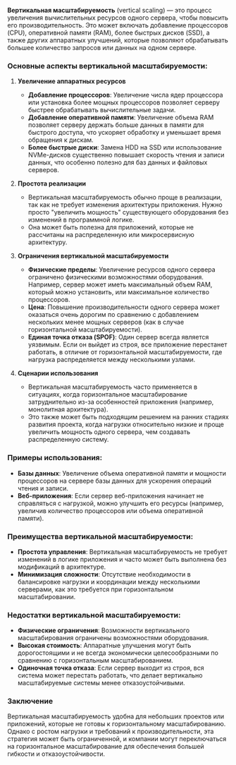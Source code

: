 **Вертикальная масштабируемость** (vertical scaling) — это процесс увеличения вычислительных ресурсов одного сервера, чтобы повысить его производительность. Это может включать добавление процессоров (CPU), оперативной памяти (RAM), более быстрых дисков (SSD), а также других аппаратных улучшений, которые позволяют обрабатывать большее количество запросов или данных на одном сервере.

### Основные аспекты вертикальной масштабируемости:

1. **Увеличение аппаратных ресурсов**
   - **Добавление процессоров**: Увеличение числа ядер процессора или установка более мощных процессоров позволяет серверу быстрее обрабатывать вычислительные задачи.
   - **Добавление оперативной памяти**: Увеличение объема RAM позволяет серверу держать больше данных в памяти для быстрого доступа, что ускоряет обработку и уменьшает время обращения к дискам.
   - **Более быстрые диски**: Замена HDD на SSD или использование NVMe-дисков существенно повышает скорость чтения и записи данных, что особенно полезно для баз данных и файловых серверов.

2. **Простота реализации**
   - Вертикальная масштабируемость обычно проще в реализации, так как не требует изменения архитектуры приложения. Нужно просто "увеличить мощность" существующего оборудования без изменений в программной логике.
   - Она может быть полезна для приложений, которые не рассчитаны на распределенную или микросервисную архитектуру.

3. **Ограничения вертикальной масштабируемости**
   - **Физические пределы**: Увеличение ресурсов одного сервера ограничено физическими возможностями оборудования. Например, сервер может иметь максимальный объем RAM, который можно установить, или максимальное количество процессоров.
   - **Цена**: Повышение производительности одного сервера может оказаться очень дорогим по сравнению с добавлением нескольких менее мощных серверов (как в случае горизонтальной масштабируемости).
   - **Единая точка отказа (SPOF)**: Один сервер всегда является уязвимым. Если он выйдет из строя, все приложение перестанет работать, в отличие от горизонтальной масштабируемости, где нагрузка распределяется между несколькими узлами.

4. **Сценарии использования**
   - Вертикальная масштабируемость часто применяется в ситуациях, когда горизонтальное масштабирование затруднительно из-за особенностей приложения (например, монолитная архитектура).
   - Это также может быть подходящим решением на ранних стадиях развития проекта, когда нагрузки относительно низкие и проще увеличить мощность одного сервера, чем создавать распределенную систему.

### Примеры использования:
- **Базы данных**: Увеличение объема оперативной памяти и мощности процессоров на сервере базы данных для ускорения операций чтения и записи.
- **Веб-приложения**: Если сервер веб-приложения начинает не справляться с нагрузкой, можно улучшить его ресурсы (например, увеличив количество процессоров или объема оперативной памяти).

### Преимущества вертикальной масштабируемости:
- **Простота управления**: Вертикальная масштабируемость не требует изменений в логике приложения и часто может быть выполнена без модификаций в архитектуре.
- **Минимизация сложности**: Отсутствие необходимости в балансировке нагрузки и координации между несколькими серверами, как это требуется при горизонтальном масштабировании.

### Недостатки вертикальной масштабируемости:
- **Физические ограничения**: Возможности вертикального масштабирования ограничены возможностями оборудования.
- **Высокая стоимость**: Аппаратные улучшения могут быть дорогостоящими и не всегда экономически целесообразными по сравнению с горизонтальным масштабированием.
- **Одиночная точка отказа**: Если сервер выходит из строя, вся система может перестать работать, что делает вертикально масштабируемые системы менее отказоустойчивыми.

### Заключение
Вертикальная масштабируемость удобна для небольших проектов или приложений, которые не готовы к горизонтальному масштабированию. Однако с ростом нагрузки и требований к производительности, эта стратегия может быть ограниченной, и компании могут переключаться на горизонтальное масштабирование для обеспечения большей гибкости и отказоустойчивости.


